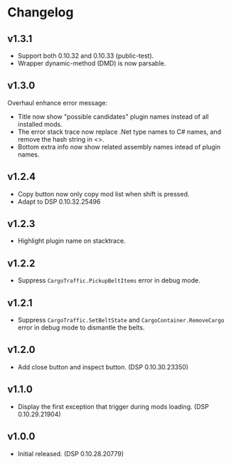 # Changelog

## v1.3.1
- Support both 0.10.32 and 0.10.33 (public-test).  
- Wrapper dynamic-method (DMD) is now parsable.  

## v1.3.0
Overhaul enhance error message:  
- Title now show "possible candidates" plugin names instead of all installed mods.  
- The error stack trace now replace .Net type names to C# names, and remove the hash string in <>.  
- Bottom extra info now show related assembly names intead of plugin names.  

## v1.2.4
-  Copy button now only copy mod list when shift is pressed.  
- Adapt to DSP 0.10.32.25496  

## v1.2.3
- Highlight plugin name on stacktrace.  

## v1.2.2
- Suppress `CargoTraffic.PickupBeltItems` error in debug mode.  

## v1.2.1
- Suppress `CargoTraffic.SetBeltState` and `CargoContainer.RemoveCargo` error in debug mode to dismantle the belts.  

## v1.2.0
- Add close button and inspect button. (DSP 0.10.30.23350)  

## v1.1.0
- Display the first exception that trigger during mods loading. (DSP 0.10.29.21904)  

## v1.0.0
- Initial released. (DSP 0.10.28.20779)  

